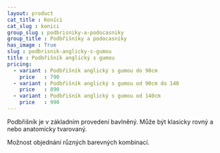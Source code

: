 ```yaml
---
layout: product
cat_title : Koníci
cat_slug : konici
group_slug : podbrisniky-a-podocasniky
group_title : Podbřišníky a podocasníky
has_image : True
slug : podbrisnik-anglicky-s-gumou
title : Podbřišník anglický s gumou
pricing:
  - variant : Podbřišník anglický s gumou do 90cm
    price   : 790
  - variant : Podbřišník anglický s gumou od 90cm do 140
    price   : 890
  - variant : Podbřišník anglický s gumou od 140cm
    price   : 990
---
```


Podbřišník je v základním provedení bavlněný.
Může být klasicky rovný a nebo anatomicky tvarovaný.

Možnost objednání různých barevných kombinací.

